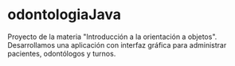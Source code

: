# odontologiaJava
Proyecto de la materia "Introducción a la orientación a objetos". Desarrollamos una aplicación con interfaz gráfica para administrar pacientes, odontólogos y turnos.
